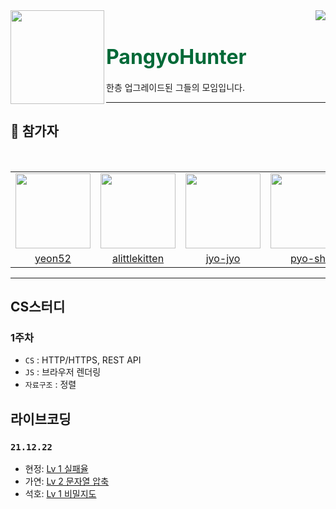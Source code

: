 <div>
  <img align="left" src="https://user-images.githubusercontent.com/14370441/147059429-eb855fb1-fd64-47af-b0d4-66e909b6ee3b.png" width="150"/>
  <div align="right">
    <a align="right" href="https://github.com/BoostUpStudy/Notice">
      <img src="https://hits.seeyoufarm.com/api/count/incr/badge.svg?url=https://github.com/BoostUpStudy/PangyoHunter&count_bg=%233D61C8&title_bg=%23555555&icon=&icon_color=%23E7E7E7&title=hits&edge_flat=false"/>
    </a>
    <h1 align="left">
      <font align="left" size="6" color="#006937"> PangyoHunter</font>
    </h1>
    <p align="left">
      한층 업그레이드된 그들의 모임입니다.
    </p>
  </div>
</div>

---
## 📖 참가자

<br>
<table align="center">
  <tr>
    <td>
      <a href="https://github.com/yeon52">
        <img src="https://avatars.githubusercontent.com/yeon52" width="120"/>
      </a>
    </td>
    <td>
      <a href="https://github.com/alittlekitten">
        <img src="https://avatars.githubusercontent.com/alittlekitten" width="120"/>
      </a>
    </td>
    <td>
      <a href="https://github.com/jyo-jyo">
        <img src="https://avatars.githubusercontent.com/jyo-jyo" width="120"/>
      </a>
    </td>
    <td>
      <a href="https://github.com/pyo-sh">
        <img src="https://avatars.githubusercontent.com/pyo-sh" width="120"/>
      </a>
    </td>
  </tr>
  <tr>
    <td align="center">
      <a href="https://github.com/yeon52">
        yeon52
      </a>
    </td>
    <td align="center">
      <a href="https://github.com/alittlekitten">
        alittlekitten
      </a>
    </td>
    <td align="center">
      <a href="https://github.com/jyo-jyo">
        jyo-jyo
      </a>
    </td>
    <td align="center">
      <a href="https://github.com/pyo-sh">
        pyo-sh
      </a>
    </td>
  </tr>
</table>

---
## CS스터디

### 1주차
- `CS` : HTTP/HTTPS, REST API
- `JS` : 브라우저 렌더링
- `자료구조` : 정렬

## 라이브코딩
### `21.12.22`
- 현정: [Lv 1 실패율]()
- 가연: [Lv 2 문자열 압축]()
- 석호: [Lv 1 비밀지도]()
